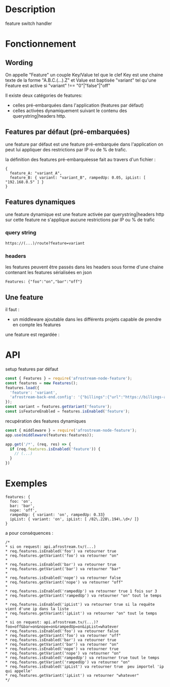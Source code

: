 # Description

feature switch handler

# Fonctionnement

## Wording

On appelle "Feature" un couple Key/Value tel que le clef Key est une chaine texte de la forme "A.B.C.(...).Z"
 et Value est baptisée "variant" tel qu'une Feature est active si "variant" !== "0"|"false"|"off"

Il existe deux catégories de features:
 - celles pré-embarquées dans l'application (features par défaut)
 - celles activées dynamiquement suivant le contenu des querystring|headers http.

## Features par défaut (pré-embarquées)

une feature par défaut est une feature pré-embarquée dans l'application
on peut lui appliquer des restrictions par IP ou de % de trafic.

la définition des features pré-embarquéesse fait au travers d'un fichier :

```
{
  feature_A: "variant_A",
  feature_B: { variant: "variant_B", rampedUp: 0.05, ipList: [ "192.168.0.5" ] }
}
```

## Features dynamiques

une feature dynamique est une feature activée par querystring|headers http
sur cette feature ne s'applique aucune restrictions par IP ou % de trafic

### query string

```
https://(...)/route?feature=variant
```

### headers

les features peuvent être passés dans les headers sous forme d'une chaine contenant les features sérialisées en json

```
Features: {"foo":"on","bar":"off"}
```

## Une feature

il faut :
 - un middleware ajoutable dans les différents projets capable de prendre en compte les features

une feature est regardée :


# API

setup features par défaut

```js
const { Features } = require('afrostream-node-feature');
const features = new Features();
features.load({
  'feature': 'variant',
  'afrostream-back-end.config': '{"billings":{"url":"https://billings-api-pr440.herokuapp.com"}}'
});
const variant = features.getVariant('feature');
const isFeatureEnabled = features.isEnabled('feature');
```

recupération des features dynamiques

```js
const { middleware } = require('afrostream-node-feature');
app.use(middleware(features:features));

app.get('/*', (req, res) => {
  if (req.features.isEnabled('feature')) {
    // (...)
  }
})
```

# Exemples

```
features: {
  foo: 'on',
  bar: 'bar',
  nope: 'off',
  rampedUp: { variant: 'on', rampedUp: 0.33}
  ipList: { variant: 'on', ipList: [ /82\.228\.194\.\d+/ ]}
}
```

a pour conséquences :

```
/*
* si on request: api.afrostream.tv/(...)
* req.features.isEnabled('foo') va retourner true
* req.features.getVariant('foo') va retourner "on"
*
* req.features.isEnabled('bar') va retourner true
* req.features.getVariant('bar') va retourner "bar"
*
* req.features.isEnabled('nope') va retourner false
* req.features.getVariant('nope') va retourner "off"
*
* req.features.isEnabled('rampedUp') va retourner true 1 fois sur 3
* req.features.getVariant('rampedUp') va retourner "on" tout le temps
*
* req.features.isEnabled('ipList') va retourner true si la requête vient d'une ip dans la liste
* req.features.getVariant('ipList') va retourner "on" tout le temps
*
* si on request: api.afrostream.tv/(...)?foo=off&bar=on&nope=on&rampedUp=on&ipList=whatever
* req.features.isEnabled('foo') va retourner false
* req.features.getVariant('foo') va retourner "off"
* req.features.isEnabled('bar') va retourner true
* req.features.getVariant('bar') va retourner "on"
* req.features.isEnabled('nope') va retourner true
* req.features.getVariant('nope') va retourner "on"
* req.features.isEnabled('rampedUp') va retourner true tout le temps
* req.features.getVariant('rampedUp') va retourner "on"
* req.features.isEnabled('ipList') va retourner true  peu importel 'ip qui appelle'
* req.features.getVariant('ipList') va retourner "whatever"
*/
```
